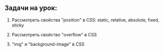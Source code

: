 ## Задачи на урок:

1. Рассмотреть свойства "position" в CSS:
static, relative, absolute, fixed, sticky

2. Рассмотреть свойство "overflow" в CSS

3. "img" и "background-image" в CSS
